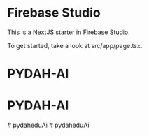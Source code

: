 # Firebase Studio

This is a NextJS starter in Firebase Studio.

To get started, take a look at src/app/page.tsx.
# PYDAH-AI
# PYDAH-AI
#   p y d a h e d u A i  
 #   p y d a h e d u A i  
 